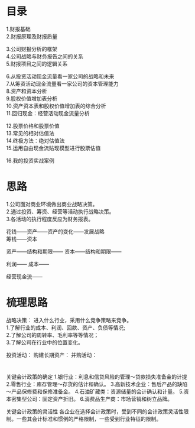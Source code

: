 # 目录
1.财报基础           
2.财报原理及财报质量            

3.公司财报分析的框架            
4.公司战略与财务报告之间的关系            
5.财报项目之间的逻辑关系            

6.从投资活动现金流量看一家公司的战略和未来          
7.从筹资活动现金流量看一家公司的资本管理能力           
8.资产和资本分析          
9.股权价值增加表分析           
10.资产资本表和股权价值增加表的综合分析           
11.回归现金：经营活动现金流量分析          

12.股票价格和股票价值      
13.常见的相对估值法          
14.终极方法：绝对估值法          
15.运用自由现金流贴现模型进行股票估值          

16.我的投资实战案例         

# 思路
1.公司面对商业环境做出商业战略决策。             
2.通过投资、筹资、经营等活动执行战略决策。           
3.各活动的执行程度反应为财务报表。           

花钱——资产——资产的变化——发展战略        
筹钱——资本

资产——结构和期限——
资本——结构和期限——

利润——
成本——

经营现金流——

# 梳理思路
  战略决策：
    进入什么行业，采用什么竞争策略来竞争。          
    1.了解行业的成本、利润、回款、资产、负债等情况;          
    2.了解公司的周转率、毛利率等等情况；         
    3.了解公司在行业中的位置变化。           

投资活动：
  购建长期资产：
  并购活动：
  
#
关键会计政策的确定
1.银行业：利息和信贷风险的管理～贷款损失准备金的计提
2.零售行业：库存管理～存货的估计和确认。
3.高新技术企业：售后产品的缺陷～产品保修费和保修准备金。
4.石油矿藏类：资源储量的会计确认和计量。
5.资本密集型公司：固定资产折旧。
6.消费品生产商：市场营销和树立品牌。   

关键会计政策的灵活性
各企业在选择会计政策时，受到不同的会计政策灵活性限制。一些其会计标准和惯例的严格限制，一些受到行业特征的限制。


